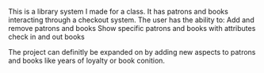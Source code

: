 This is a library system I made for a class. It has patrons and books interacting through a checkout system. 
The user has the ability to:
  Add and remove patrons and books
  Show specific patrons and books with attributes
  check in and out books
  
The project can definitly be expanded on by adding new aspects to patrons and books like years of loyalty or book conition.
